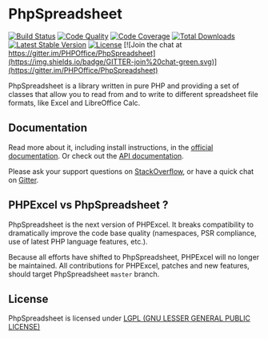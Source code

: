 # PhpSpreadsheet

[![Build Status](https://travis-ci.org/PHPOffice/PhpSpreadsheet.svg?branch=master)](https://travis-ci.org/PHPOffice/PhpSpreadsheet)
[![Code Quality](https://scrutinizer-ci.com/g/PHPOffice/PhpSpreadsheet/badges/quality-score.png?b=master)](https://scrutinizer-ci.com/g/PHPOffice/PhpSpreadsheet/?branch=master)
[![Code Coverage](https://scrutinizer-ci.com/g/PHPOffice/PhpSpreadsheet/badges/coverage.png?b=master)](https://scrutinizer-ci.com/g/PHPOffice/PhpSpreadsheet/?branch=master)
[![Total Downloads](https://poser.pugx.org/phpoffice/phpspreadsheet/downloads.png)](https://packagist.org/packages/phpoffice/phpspreadsheet)
[![Latest Stable Version](https://poser.pugx.org/phpoffice/phpspreadsheet/v/stable.png)](https://packagist.org/packages/phpoffice/phpspreadsheet)
[![License](https://poser.pugx.org/phpoffice/phpspreadsheet/license.png)](https://packagist.org/packages/phpoffice/phpspreadsheet)
[![Join the chat at https://gitter.im/PHPOffice/PhpSpreadsheet](https://img.shields.io/badge/GITTER-join%20chat-green.svg)](https://gitter.im/PHPOffice/PhpSpreadsheet)

PhpSpreadsheet is a library written in pure PHP and providing a set of classes that allow you to read from and to write to different spreadsheet file formats, like Excel and LibreOffice Calc.

## Documentation

Read more about it, including install instructions, in the [official documentation](https://phpspreadsheet.readthedocs.io). Or check out the [API documentation](https://phpoffice.github.io/PhpSpreadsheet/master).

Please ask your support questions on [StackOverflow](https://stackoverflow.com/questions/tagged/phpspreadsheet), or have a quick chat on [Gitter](https://gitter.im/PHPOffice/PhpSpreadsheet).

## PHPExcel vs PhpSpreadsheet ?

PhpSpreadsheet is the next version of PHPExcel. It breaks compatibility to dramatically improve the code base quality (namespaces, PSR compliance, use of latest PHP language features, etc.).

Because all efforts have shifted to PhpSpreadsheet, PHPExcel will no longer be maintained. All contributions for PHPExcel, patches and new features, should target PhpSpreadsheet `master` branch.

## License

PhpSpreadsheet is licensed under [LGPL (GNU LESSER GENERAL PUBLIC LICENSE)](https://github.com/PHPOffice/PhpSpreadsheet/blob/master/LICENSE)

